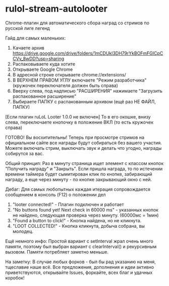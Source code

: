 # rulol-stream-autolooter
Chrome-плагин для автоматического сбора наград со стримов по русской лиге легенд

Гайд для самых маленьких:
1) Качаете архив https://drive.google.com/drive/folders/1mCDUkl3DH79rYkBOFmFGICpCCVy_8wDD?usp=sharing
2) Распаковываете куда хотите
3) Открываете Google Chrome
4) В адресной строке открываете chrome://extensions/
5) В ВЕРХНЕМ ПРАВОМ УГЛУ включаете "Режим разработчика" (кружочек переключателя должен быть справа)
6) Вверху слева, под надписью "РАСШИРЕНИЯ" нажимаете "Загрузить распакованное расширение"
7) Выбираете ПАПКУ с распакованным архивом (ещё раз НЕ ФАЙЛ, ПАПКУ)

[Если плагин ruLoL Looter 1.0.0 не включен] То в его окошке, внизу слева, переключаете кнопочку в положение ВКЛ (то есть кружочек справа)

ГОТОВО! Вы восхитительны! Теперь при просмотре стримов на официальном сайте все награды будут собираться без вашего участия.
Можете включать стрим, выключать звук и делать что угодно, награды собирутся за вас.

Общий принцип:
Раз в минуту страница ищет элемент с классом кнопок "Получить награду" и "Закрыть". 
Если пришла награда, то по истечении времени таймера будет сымитирован клик по кнопке, забирающий награду, а еще через минуту - по кнопке закрывающий окно с ней.

Дебаг:
Для самых любопытных каждая итерация сопровождается сообщением в консоль (F12) о положении дел
1) "looter connected!" - Плагин подключен и работает
2) "No buttons found yet! Next check in 60000 ms" - указанных кнопок не найдено, следующая проверка через минуту. (60000мс = 1мин)
3) "Found a button to click!" - Кнопка найдена, но не кликнута.
4) "LOOT COLLECTED!" - Кнопка кликнута, добыча собрана, вы молодец.

Ещё немного инфо:
Простой вариант с setInterval жрал очень много памяти, поэтому был выбран вариант с clearInterval() и рекурсивным вызовом. Памяти потребляет заметно меньше.

На заметку:
В случае любых форков - был бы рад указанию на меня, тщеславие наше всё.
Все предложения, дополнения и идеи активно приветствуются, открывайте Issues, форкайте, всех благ и удачных коробок!
